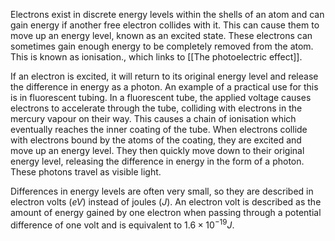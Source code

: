 
Electrons exist in discrete energy levels within the shells of an atom and can gain energy if another free electron collides with it. This can cause them to move up an energy level, known as an excited state. These electrons can sometimes gain enough energy to be completely removed from the atom. This is known as ionisation., which links to [[The photoelectric effect]].

If an electron is excited, it will return to its original energy level and release the difference in energy as a photon. An example of a practical use for this is in fluorescent tubing. In a fluorescent tube, the applied voltage causes electrons to accelerate through the tube, colliding with electrons in the mercury vapour on their way. This causes a chain of ionisation which eventually reaches the inner coating of the tube. When electrons collide with electrons bound by the atoms of the coating, they are excited and move up an energy level. They then quickly move down to their original energy level, releasing the difference in energy in the form of a photon. These photons travel as visible light.

Differences in energy levels are often very small, so they are described in electron volts ($eV$) instead of joules ($J$). An electron volt is described as the amount of energy gained by one electron when passing through a potential difference of one volt and is equivalent to $1.6\times10^{-19}J$.